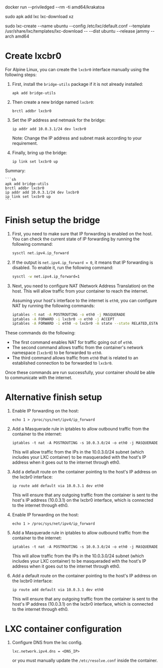 docker run --priviledged --rm -ti amd64/krakatoa

sudo apk add lxc lxc-download xz

sudo lxc-create --name ubuntu --config /etc/lxc/default.conf --template /usr/share/lxc/templates/lxc-download -- --dist ubuntu --release jammy --arch amd64


# Create lxcbr0

For Alpine Linux, you can create the `lxcbr0` interface manually using the following steps:

1. First, install the `bridge-utils` package if it is not already installed:

   ```
   apk add bridge-utils
   ```

2. Then create a new bridge named `lxcbr0`:

   ```
   brctl addbr lxcbr0
   ```

3. Set the IP address and netmask for the bridge:

   ```
   ip addr add 10.0.3.1/24 dev lxcbr0
   ```

   Note: Change the IP address and subnet mask according to your requirement.

4. Finally, bring up the bridge:

   ```
   ip link set lxcbr0 up
   ```



Summary:

    ```sh
    apk add bridge-utils
    brctl addbr lxcbr0
    ip addr add 10.0.3.1/24 dev lxcbr0
    ip link set lxcbr0 up
    ```


# Finish setup the bridge

1. First, you need to make sure that IP forwarding is enabled on the host. You can check the current state of IP forwarding by running the following command:

   ```sh
   sysctl net.ipv4.ip_forward
   ```

2. If the output is `net.ipv4.ip_forward = 0`, it means that IP forwarding is disabled. To enable it, run the following command:

   ```sh
   sysctl -w net.ipv4.ip_forward=1
   ```

3. Next, you need to configure NAT (Network Address Translation) on the host. This will allow traffic from your container to reach the internet.

   Assuming your host's interface to the internet is `eth0`, you can configure NAT by running the following commands:

   ```sh
   iptables -t nat -A POSTROUTING -o eth0 -j MASQUERADE
   iptables -A FORWARD -i lxcbr0 -o eth0 -j ACCEPT
   iptables -A FORWARD -i eth0 -o lxcbr0 -m state --state RELATED,ESTABLISHED -j ACCEPT
   ```

These commands do the following:

- The first command enables NAT for traffic going out of `eth0`.
- The second command allows traffic from the container's network namespace (`lxcbr0`) to be forwarded to `eth0`.
- The third command allows traffic from `eth0` that is related to an established connection to be forwarded to `lxcbr0`.

Once these commands are run successfully, your container should be able to communicate with the internet.


# Alternative finish setup

1. Enable IP forwarding on the host:

   `echo 1 > /proc/sys/net/ipv4/ip_forward`

2. Add a Masquerade rule in iptables to allow outbound traffic from the container to the internet:

   `iptables -t nat -A POSTROUTING -s 10.0.3.0/24 -o eth0 -j MASQUERADE`

   This will allow traffic from the IPs in the 10.0.3.0/24 subnet (which includes your LXC container) to be masqueraded with the host's IP address when it goes out to the internet through eth0.

3. Add a default route on the container pointing to the host's IP address on the lxcbr0 interface:

   `ip route add default via 10.0.3.1 dev eth0`

   This will ensure that any outgoing traffic from the container is sent to the host's IP address (10.0.3.1) on the lxcbr0 interface, which is connected to the internet through eth0.


1. Enable IP forwarding on the host:

   `echo 1 > /proc/sys/net/ipv4/ip_forward`

2. Add a Masquerade rule in iptables to allow outbound traffic from the container to the internet:

   `iptables -t nat -A POSTROUTING -s 10.0.3.0/24 -o eth0 -j MASQUERADE`

   This will allow traffic from the IPs in the 10.0.3.0/24 subnet (which includes your LXC container) to be masqueraded with the host's IP address when it goes out to the internet through eth0.

3. Add a default route on the container pointing to the host's IP address on the lxcbr0 interface:

   `ip route add default via 10.0.3.1 dev eth0`

   This will ensure that any outgoing traffic from the container is sent to the host's IP address (10.0.3.1) on the lxcbr0 interface, which is connected to the internet through eth0.


# LXC container configuration

1. Configure DNS from the lxc config.

    ```
    lxc.network.ipv4.dns = <DNS_IP>
    ```

    or you must manually update the `/etc/resolve.conf` inside the container.

